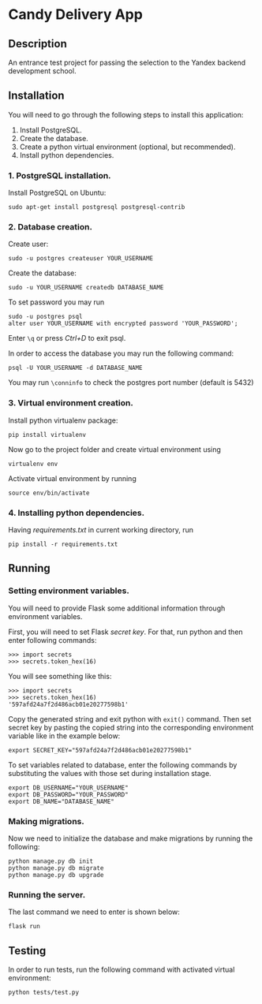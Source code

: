 # Candy Delivery App
## Description
An entrance test project for passing the selection to the Yandex backend development school.

## Installation
You will need to go through the following steps to install this application:
1. Install PostgreSQL.
2. Create the database.
3. Create a python virtual environment (optional, but recommended).
4. Install python dependencies.

### 1. PostgreSQL installation.
Install PostgreSQL on Ubuntu:
```
sudo apt-get install postgresql postgresql-contrib
```
### 2. Database creation.
Create user:
```
sudo -u postgres createuser YOUR_USERNAME
```
Create the database:
```
sudo -u YOUR_USERNAME createdb DATABASE_NAME
```
To set password you may run
```
sudo -u postgres psql
alter user YOUR_USERNAME with encrypted password 'YOUR_PASSWORD';
```
Enter `\q` or press _Ctrl+D_ to exit psql.

In order to access the database you may run the following command:
```
psql -U YOUR_USERNAME -d DATABASE_NAME
```
You may run `\conninfo` to check the postgres port number (default is 5432)

### 3. Virtual environment creation.
Install python virtualenv package:
```
pip install virtualenv
```
Now go to the project folder and create virtual environment using
```
virtualenv env
```
Activate virtual environment by running
```
source env/bin/activate
```
### 4. Installing python dependencies.
Having _requirements.txt_ in current working directory, run
```
pip install -r requirements.txt
```
## Running
### Setting environment variables.
You will need to provide Flask some additional information through environment variables.

First, you will need to set Flask _secret key_. For that, run python and then
enter following commands:
```
>>> import secrets
>>> secrets.token_hex(16)
```
You will see something like this:
```
>>> import secrets
>>> secrets.token_hex(16)
'597afd24a7f2d486acb01e20277598b1'
```
Copy the generated string and exit python with `exit()` command.
Then set secret key by pasting the copied string into the corresponding environment variable
like in the example below:
```
export SECRET_KEY="597afd24a7f2d486acb01e20277598b1"
```
To set variables related to database, enter the following commands by substituting the
values with those set during installation stage.
```
export DB_USERNAME="YOUR_USERNAME"
export DB_PASSWORD="YOUR_PASSWORD"
export DB_NAME="DATABASE_NAME"
```
### Making migrations.
Now we need to initialize the database and make migrations by running the following:
```
python manage.py db init
python manage.py db migrate
python manage.py db upgrade
```
### Running the server.
The last command we need to enter is shown below:
```
flask run
```

## Testing
In order to run tests, run the following command with activated virtual environment: 
```
python tests/test.py
```